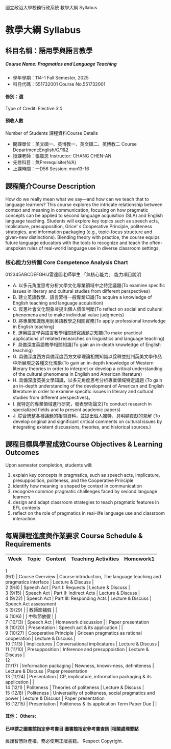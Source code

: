 國立政治大學校務行政系統 教學大綱 Syllabus
# 教學大綱 Syllabus
##  科目名稱：語用學與語言教學
#####  Course Name: Pragmatics and Language Teaching
  * 學年學期：114-1 Fall Semester, 2025 
  * 科目代碼：551732001 Course No.551732001
#### 修別：選
Type of Credit: Elective 
_3.0_
#### 預收人數
Number of Students
課程資料Course Details
  * 開課單位：英文碩一、英博教一、英文碩二、英博教二 Course Department:English/G/1&2 
  * 授課老師：張晨恩 Instructor: CHANG CHEN-AN 
  * 先修科目：無Prerequisite(N/A)
  * 上課時間：一D56 Session: mon13-16 
##  課程簡介Course Description
How do we really mean what we say—and how can we teach that to language learners? This course explores the intricate relationship between context and meaning in communication, focusing on how pragmatic concepts can be applied to second language acquisition (SLA) and English language teaching. Students will explore key topics such as speech acts, implicature, presupposition, Grice' s Cooperative Principle, politeness strategies, and information packaging (e.g., topic-focus structure and given-new distinctions). Blending theory with practice, the course equips future language educators with the tools to recognize and teach the often-unspoken rules of real-world language use in diverse classroom settings. 
###  核心能力分析圖 Core Competence Analysis Chart
012345ABCDEFGHIJ雷達圖老師學生
「無核心能力」 
能力項目說明
  * A. 以多元角度思考分析文學文化專業領域中之特定議題(To examine specific issues in literary and cultural studies from different perspectives)
  * B. 建立英語教學、語言習得一般專業知識(To acquire a knowledge of English teaching and language acquisition)
  * C. 反思社會文化現象並提出個人價值判斷(To reflect on social and cultural phenomena and to make individual value judgments)
  * D. 將專業知識應用到英語教學之相關實務(To apply professional knowledge in English teaching)
  * E. 運用語言學與語言教學相關研究議題之知能(To make practical applications of related researches on linguistics and language teaching)
  * F. 具備深度英語教學相關知識(To gain an in-depth knowledge of English teaching)
  * G. 具備深度西方具備深度西方文學理論相關知識以詮釋並批判英美文學作品中所展現之各種文化現象(To gain an in-depth knowledge of Western literary theories in order to interpret or develop a critical understanding of the cultural phenomena in English and American literature)
  * H. 具備深度英美文學知識，以多元角度思考分析專業領域特定議題 (To gain an in-depth understanding of the development of American and English literature in order to examine specific issues in literary and cultural studies from different perspectives)。 
  * I. 就特定的專業領域進行研究，發表學術論文(To conduct research in specialized fields and to present academic papers)
  * J. 綜合統整各種議題的相關資料，並提出個人獨特、具明顯貢獻的見解 (To develop original and significant critical comments on cultural issues by integrating existent discussions, theories, and historical sources.)
##  課程目標與學習成效Course Objectives & Learning Outcomes 
Upon semester completion, students will: 
  1. explain key concepts in pragmatics, such as speech acts, implicature, presupposition, politeness, and the Cooperative Principle 
  1. identify how meaning is shaped by context in communication 
  1. recognize common pragmatic challenges faced by second language learners 
  1. design and adapt classroom strategies to teach pragmatic features in EFL contexts 
  1. reflect on the role of pragmatics in real-life language use and classroom interaction 
##  每周課程進度與作業要求 Course Schedule & Requirements
Week  |  Topic  |  Content  |  Teaching Activities  |  Homework1   
---|---|---|---|---  
1   
(9/1)  |  Course Overview  |  Course introduction, The language teaching and pragmatics interface  |  Lecture & Discuss  |   
2  (9/8)  |  Speech Act  |  Part I: Requests  |  Lecture & Discuss  |   
3  (9/15)  |  Speech Act  |  Part II: Indirect Acts  |  Lecture & Discuss  |   
4  (9/22)  |  Speech Act  |  Part III: Responding Acts  |  Lecture & Discuss  |  Speech Act assessment   
5  (9/29)  |  |  教師節補假  |  |   
6  (10/6)  |  |  中秋節放假  |  |   
7  (10/13)  |  Speech Act  |  Homework discussion  |  |  Paper presentation   
8  (10/20)  |  Presentation  |  Speech act & its application  |  |   
9  (10/27)  |  Cooperative Principle  |  Gricean pragmatics as rational cooperation  |  Lecture & Discuss  |   
10  (11/3)  |  Implicatures  |  Conversational implicatures  |  Lecture & Discuss  |   
11  (11/10)  |  Presupposition  |  Inference and presuppoistion  |  Lecture & Discuss  |   
12   
(11/17)  |  Imformation packaging  |  Newness, known-ness, definiteness  |  Lecture & Discuss  |  Paper presentation   
13  (11/24)  |  Presentation  |  CP, implicature, information packaging & its application  |  |   
14  (12/1)  |  Politeness  |  Theories of politeness  |  Lecture & Discuss  |   
15  (12/8)  |  Politeness  |  Universality of politeness, social pragmatics and power  |  Lecture & Discuss  |  Paper presentation   
16  (12/15)  |  Presentation  |  Politeness & its application  Term Paper Due  |  |   
####  其他： Others:
####  已申請之圖書館指定參考書目  圖書館指定參考書查詢 |相關處理要點
維護智慧財產權，務必使用正版書籍。 Respect Copyright.